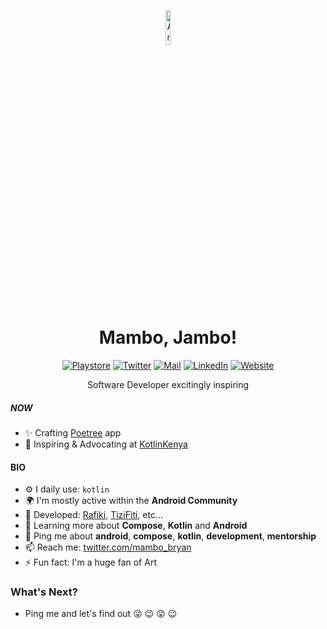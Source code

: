 <div align="center">

<p align="center"><img align="center" alt="Android" width="12%" src="https://media.giphy.com/media/Y4bzv6DYbYzy8jDnoW/giphy.gif"/></p>

# Mambo, Jambo! 
<a href="https://play.google.com/store/apps/dev?id=8450412690523747849" target="_blank">![Playstore](https://img.shields.io/badge/Playstore-APPs-Green?style=for-the-badge&logo=google-play)</a> <a href="https://twitter.com/mambo_bryan" target="_blank">![Twitter](https://img.shields.io/badge/Twitter-DM-blue?style=for-the-badge&logo=twitter)</a> <a href="mailto:mambobryan@gmail.com" target="_blank">![Mail](https://img.shields.io/badge/GMAIL-INBOX-red?style=for-the-badge&logo=gmail)</a> <a href="https://linkedin.com/in/mambo-bryan/" target="_blank">![LinkedIn](https://img.shields.io/badge/LinkedIn-Resume-orange?style=for-the-badge&logo=linkedin)</a>  <a href="https://mambo-d781f.web.app/" target="_blank">![Website](https://img.shields.io/badge/Website-portfolio-blueviolet?style=for-the-badge)
</a>

Software Developer excitingly inspiring

</div>

##### NOW

- ✨ Crafting [Poetree](https://github.com/MamboBryan/poetree) app
- 🎉 Inspiring & Advocating at [KotlinKenya](https://github.com/KotlinKenya)

#### BIO

- ⚙️ I daily use: `kotlin`
- 🌍 I'm mostly active within the **Android Community**
- 💅 Developed: [Rafiki](https://play.google.com/store/apps/details?id=com.mambo.rafiki), [TiziFiti](https://fitness-abc4c.web.app/), etc…
- 🌱 Learning more about **Compose**, **Kotlin** and **Android**
- 💬 Ping me about **android**, **compose**, **kotlin**, **development**, **mentorship**
- 📫 Reach me: [twitter.com/mambo_bryan](https://twitter.com/mambo_bryan)
- ⚡️ Fun fact: I'm a huge fan of Art

### What's Next?

- Ping me and let's find out 😜 😉 😜 😉

